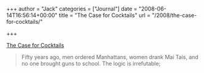 +++
author = "Jack"
categories = ["Journal"]
date = "2008-06-14T16:56:14+00:00"
title = "The Case for Cocktails"
url = "/2008/the-case-for-cocktails/"

+++

[The Case for Cocktails][1]

> Fifty years ago, men ordered Manhattans, women drank Mai Tais, and no one brought guns to school. The logic is irrefutable;

 [1]: http://www.themorningnews.org/archives/opinions/the_case_for_cocktails.php